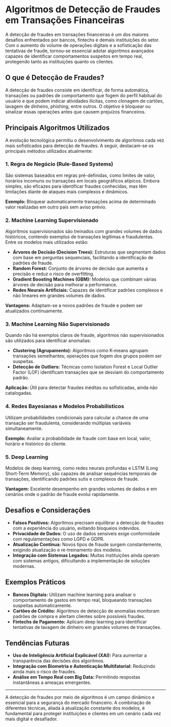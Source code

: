 # Algoritmos de Detecção de Fraudes em Transações Financeiras

A detecção de fraudes em transações financeiras é um dos maiores desafios enfrentados por bancos, fintechs e demais instituições do setor. Com o aumento do volume de operações digitais e a sofisticação das tentativas de fraude, tornou-se essencial adotar algoritmos avançados capazes de identificar comportamentos suspeitos em tempo real, protegendo tanto as instituições quanto os clientes.

## O que é Detecção de Fraudes?

A detecção de fraudes consiste em identificar, de forma automática, transações ou padrões de comportamento que fogem do perfil habitual do usuário e que podem indicar atividades ilícitas, como clonagem de cartões, lavagem de dinheiro, phishing, entre outros. O objetivo é bloquear ou sinalizar essas operações antes que causem prejuízos financeiros.

## Principais Algoritmos Utilizados

A evolução tecnológica permitiu o desenvolvimento de algoritmos cada vez mais sofisticados para detecção de fraudes. A seguir, destacam-se os principais métodos utilizados atualmente:

### 1. **Regra de Negócio (Rule-Based Systems)**

São sistemas baseados em regras pré-definidas, como limites de valor, horários incomuns ou transações em locais geográficos atípicos. Embora simples, são eficazes para identificar fraudes conhecidas, mas têm limitações diante de ataques mais complexos e dinâmicos.

**Exemplo:** Bloquear automaticamente transações acima de determinado valor realizadas em outro país sem aviso prévio.

### 2. **Machine Learning Supervisionado**

Algoritmos supervisionados são treinados com grandes volumes de dados históricos, contendo exemplos de transações legítimas e fraudulentas. Entre os modelos mais utilizados estão:

- **Árvores de Decisão (Decision Trees):** Estruturas que segmentam dados com base em perguntas sequenciais, facilitando a identificação de padrões de fraude.
- **Random Forest:** Conjunto de árvores de decisão que aumenta a precisão e reduz o risco de overfitting.
- **Gradient Boosting Machines (GBM):** Modelos que combinam várias árvores de decisão para melhorar a performance.
- **Redes Neurais Artificiais:** Capazes de identificar padrões complexos e não lineares em grandes volumes de dados.

**Vantagens:** Adaptam-se a novos padrões de fraude e podem ser atualizados continuamente.

### 3. **Machine Learning Não Supervisionado**

Quando não há exemplos claros de fraude, algoritmos não supervisionados são utilizados para identificar anomalias:

- **Clustering (Agrupamento):** Algoritmos como K-means agrupam transações semelhantes; operações que fogem dos grupos podem ser suspeitas.
- **Detecção de Outliers:** Técnicas como Isolation Forest e Local Outlier Factor (LOF) identificam transações que se desviam do comportamento padrão.

**Aplicação:** Útil para detectar fraudes inéditas ou sofisticadas, ainda não catalogadas.

### 4. **Redes Bayesianas e Modelos Probabilísticos**

Utilizam probabilidades condicionais para calcular a chance de uma transação ser fraudulenta, considerando múltiplas variáveis simultaneamente.

**Exemplo:** Avaliar a probabilidade de fraude com base em local, valor, horário e histórico do cliente.

### 5. **Deep Learning**

Modelos de deep learning, como redes neurais profundas e LSTM (Long Short-Term Memory), são capazes de analisar sequências temporais de transações, identificando padrões sutis e complexos de fraude.

**Vantagem:** Excelente desempenho em grandes volumes de dados e em cenários onde o padrão de fraude evolui rapidamente.

## Desafios e Considerações

- **Falsos Positivos:** Algoritmos precisam equilibrar a detecção de fraudes com a experiência do usuário, evitando bloqueios indevidos.
- **Privacidade de Dados:** O uso de dados sensíveis exige conformidade com regulamentações como LGPD e GDPR.
- **Atualização Contínua:** Novos tipos de fraude surgem constantemente, exigindo atualização e re-treinamento dos modelos.
- **Integração com Sistemas Legados:** Muitas instituições ainda operam com sistemas antigos, dificultando a implementação de soluções modernas.

## Exemplos Práticos

- **Bancos Digitais:** Utilizam machine learning para analisar o comportamento de gastos em tempo real, bloqueando transações suspeitas automaticamente.
- **Cartões de Crédito:** Algoritmos de detecção de anomalias monitoram padrões de compra e alertam clientes sobre possíveis fraudes.
- **Fintechs de Pagamento:** Aplicam deep learning para identificar tentativas de lavagem de dinheiro em grandes volumes de transações.

## Tendências Futuras

- **Uso de Inteligência Artificial Explicável (XAI):** Para aumentar a transparência das decisões dos algoritmos.
- **Integração com Biometria e Autenticação Multifatorial:** Reduzindo ainda mais o risco de fraudes.
- **Análise em Tempo Real com Big Data:** Permitindo respostas instantâneas a ameaças emergentes.

---

A detecção de fraudes por meio de algoritmos é um campo dinâmico e essencial para a segurança do mercado financeiro. A combinação de diferentes técnicas, aliada à atualização constante dos modelos, é fundamental para proteger instituições e clientes em um cenário cada vez mais digital e desafiador.